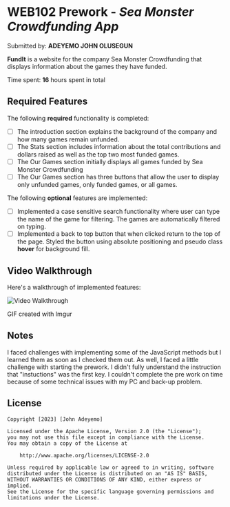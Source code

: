 # WEB102 Prework - _Sea Monster Crowdfunding App_

Submitted by: **ADEYEMO JOHN OLUSEGUN**

**FundIt** is a website for the company Sea Monster Crowdfunding that displays information about the games they have funded.

Time spent: **16** hours spent in total

## Required Features

The following **required** functionality is completed:

- [ ] The introduction section explains the background of the company and how many games remain unfunded.
- [ ] The Stats section includes information about the total contributions and dollars raised as well as the top two most funded games.
- [ ] The Our Games section initially displays all games funded by Sea Monster Crowdfunding
- [ ] The Our Games section has three buttons that allow the user to display only unfunded games, only funded games, or all games.

The following **optional** features are implemented:

- [ ] Implemented a case sensitive search functionality where user can type the name of the game for filtering. The games are automatically filtered on typing.
- [ ] Implemented a back to top button that when clicked return to the top of the page. Styled the button using absolute positioning and pseudo class **hover** for background fill.

## Video Walkthrough

Here's a walkthrough of implemented features:

<img src='https://imgur.com/a/OuvnJEH.gif' title='Video Walkthrough' width='' alt='Video Walkthrough' />

<!-- Replace this with whatever GIF tool you used! -->

GIF created with Imgur

<!-- Recommended tools:
[Kap](https://getkap.co/) for macOS
[ScreenToGif](https://www.screentogif.com/) for Windows
[peek](https://github.com/phw/peek) for Linux. -->

## Notes

I faced challenges with implementing some of the JavaScript methods but I learned them as soon as I checked them out. As well, I faced a little challenge with starting the prework. I didn't fully understand the instruction that "instuctions" was the first key. I couldn't complete the pre work on time because of some technical issues with my PC and back-up problem.

## License

    Copyright [2023] [John Adeyemo]

    Licensed under the Apache License, Version 2.0 (the "License");
    you may not use this file except in compliance with the License.
    You may obtain a copy of the License at

        http://www.apache.org/licenses/LICENSE-2.0

    Unless required by applicable law or agreed to in writing, software
    distributed under the License is distributed on an "AS IS" BASIS,
    WITHOUT WARRANTIES OR CONDITIONS OF ANY KIND, either express or implied.
    See the License for the specific language governing permissions and
    limitations under the License.
